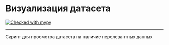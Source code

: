 # Визуализация датасета

[![Checked with mypy](https://www.mypy-lang.org/static/mypy_badge.svg)](https://mypy-lang.org/)

---

Скрипт для просмотра датасета на наличие нерелевантных данных
